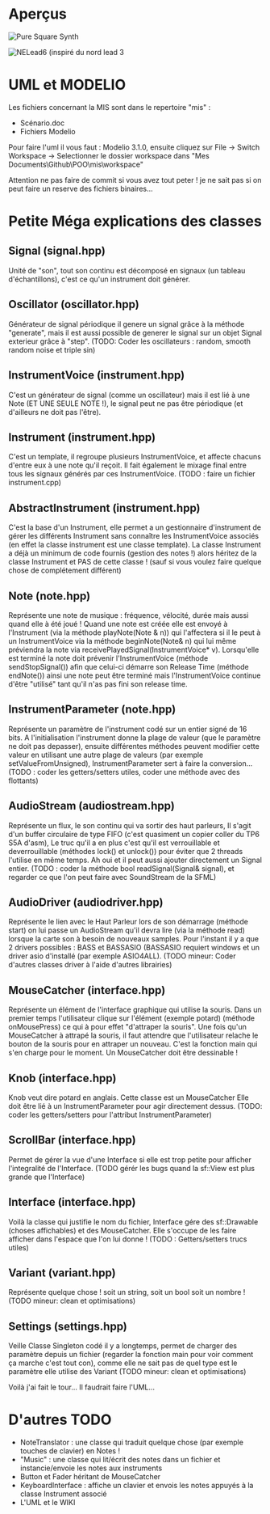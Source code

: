 Aperçus
=======

![](https://raw.githubusercontent.com/lamogui/POO/master/mis/img/capture%20puresquare.png "Pure Square Synth")

![](https://raw.githubusercontent.com/lamogui/POO/master/mis/img/capture%20inro.png "NELead6 (inspiré du nord lead 3")


UML et MODELIO
==============
Les fichiers concernant la MIS sont dans le repertoire "mis" :
 - Scénario.doc 
 - Fichiers Modelio

Pour faire l'uml il vous faut : Modelio 3.1.0, ensuite cliquez sur 
File -> Switch Workspace -> Selectionner le dossier workspace dans 
"Mes Documents\Github\POO\mis\workspace"

Attention ne pas faire de commit si vous avez tout peter ! je ne sait pas 
si on peut faire un reserve des fichiers binaires...



Petite Méga explications des classes
====================================

Signal (signal.hpp)
-------------------

Unité de "son", tout son continu est décomposé en signaux (un tableau 
d'échantillons), c'est ce qu'un instrument doit générer. 

Oscillator (oscillator.hpp)
---------------------------
Générateur de signal périodique il genere un signal grâce à la méthode 
"generate", mais il est aussi possible de generer le signal sur un objet Signal 
exterieur grâce à "step". (TODO: Coder les oscillateurs : random, smooth random
noise et triple sin)

InstrumentVoice (instrument.hpp)
--------------------------------
C'est un générateur de signal (comme un oscillateur) mais il est lié à une Note 
(ET UNE SEULE NOTE !), le signal peut ne pas être périodique (et d'ailleurs ne 
doit pas l'être). 

Instrument (instrument.hpp)
---------------------------
C'est un template, il regroupe plusieurs InstrumentVoice, et affecte chacuns 
d'entre eux à une note qu'il reçoit. Il fait également le mixage final entre 
tous les signaux générés par ces InstrumentVoice. (TODO : faire un fichier 
instrument.cpp)  

AbstractInstrument (instrument.hpp)
-----------------------------------
C'est la base d'un Instrument, elle permet a un gestionnaire d'instrument de 
gérer les différents Instrument sans connaître les InstrumentVoice associés 
(en effet la classe instrument est une classe template). La classe Instrument 
a déjà un minimum de code fournis (gestion des notes !) alors héritez de la 
classe Instrument et PAS de cette classe ! (sauf si vous voulez faire 
quelque chose de complétement différent)

Note (note.hpp)
---------------
Représente une note de musique : fréquence, vélocité, durée mais aussi quand 
elle à été joué ! Quand une note est créée elle est envoyé à l'Instrument 
(via la méthode playNote(Note & n)) qui l'affectera si il le peut à un 
InstrumentVoice via la méthode beginNote(Note& n) qui lui même préviendra 
la note via receivePlayedSignal(InstrumentVoice* v). Lorsqu'elle est terminé 
la note doit prévenir l'InstrumentVoice (méthode sendStopSignal()) afin que 
celui-ci démarre son Release Time (méthode endNote()) ainsi une note peut 
être terminé mais l'InstrumentVoice continue d'être "utilisé" tant qu'il n'as 
pas fini son release time. 

InstrumentParameter (note.hpp)
------------------------------
Représente un paramètre de l'instrument codé sur un entier signé de 16 bits.
A l'initialisation l'instrument donne la plage de valeur (que le paramètre 
ne doit pas depasser), ensuite différentes méthodes peuvent modifier cette 
valeur en utilisant une autre plage de valeurs (par exemple 
setValueFromUnsigned), InstrumentParameter sert à faire la conversion... 
(TODO : coder les getters/setters utiles, coder une méthode avec des 
flottants)


AudioStream (audiostream.hpp)
-----------------------------
Représente un flux, le son continu qui va sortir des haut parleurs, Il s'agit 
d'un buffer circulaire de type FIFO (c'est quasiment un copier coller du TP6 
S5A d'asm), Le truc qu'il a en plus c'est qu'il est verrouillable et 
deverrouillable (méthodes lock() et unlock()) pour éviter que 2 threads 
l'utilise en même temps. Ah oui et il peut aussi ajouter directement un 
Signal entier. (TODO : coder la méthode bool readSignal(Signal& signal), 
et regarder ce que l'on peut faire avec SoundStream de la SFML)


AudioDriver (audiodriver.hpp)
-----------------------------
Représente le lien avec le Haut Parleur lors de son démarrage (méthode start) 
on lui passe un AudioStream qu'il devra lire (via la méthode read) lorsque la 
carte son à besoin de nouveaux samples. Pour l'instant il y a que 2 drivers 
possibles : BASS et BASSASIO (BASSASIO requiert windows et un driver asio 
d'installé (par exemple ASIO4ALL). (TODO mineur: Coder d'autres classes 
driver à l'aide d'autres librairies)


MouseCatcher (interface.hpp)
----------------------------
Représente un élément de l'interface graphique qui utilise la souris. 
Dans un premier temps l'utilisateur clique sur l'élément (exemple potard)
(méthode onMousePress) ce qui à pour effet "d'attraper la souris". 
Une fois qu'un MouseCatcher à attrapé la souris, il faut attendre que 
l'utilisateur relache le bouton de la souris pour en attraper un nouveau.
C'est la fonction main qui s'en charge pour le moment.
Un MouseCatcher doit être dessinable !


Knob (interface.hpp)
--------------------
Knob veut dire potard en anglais. Cette classe est un MouseCatcher 
Elle doit être lié à un InstrumentParameter pour agir directement dessus.
(TODO: coder les getters/setters pour l'attribut InstrumentParameter)

ScrollBar (interface.hpp)
-------------------------
Permet de gérer la vue d'une Interface si elle est trop petite pour afficher
l'integralité de l'Interface. (TODO gérér les bugs quand la sf::View est plus 
grande que l'Interface)


Interface (interface.hpp)
-------------------------
Voilà la classe qui justifie le nom du fichier, Interface gére des 
sf::Drawable (choses affichables) et des MouseCatcher. Elle s'occupe de les
faire afficher dans l'espace que l'on lui donne ! (TODO : Getters/setters 
trucs utiles) 



Variant (variant.hpp)
--------------------
Représente quelque chose ! soit un string, soit un bool soit un nombre ! 
(TODO mineur: clean et optimisations)

Settings (settings.hpp)
-----------------------
Veille Classe Singleton codé il y a longtemps, permet de charger des paramètre 
depuis un fichier (regarder la fonction main pour voir comment ça marche c'est 
tout con), comme elle ne sait pas de quel type est le paramètre elle utilise 
des Variant (TODO mineur: clean et optimisations)


Voilà j'ai fait le tour... Il faudrait faire l'UML...

D'autres TODO
=============
 - NoteTranslator : une classe qui traduit quelque chose (par exemple touches 
 de clavier) en Notes !
 - "Music" : une classe qui lit/écrit des notes dans un fichier et 
 instancie/envoie les notes aux instruments
 - Button et Fader héritant de MouseCatcher
 - KeyboardInterface : affiche un clavier et envois les notes appuyés à la 
 classe Instrument associé
 - L'UML et le WIKI

